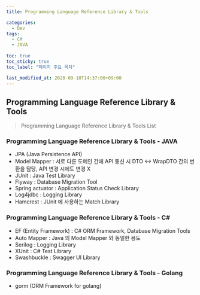 ```yaml
---
title: Programming Language Reference Library & Tools

categories:
  - Dev
tags:
  - C#
  - JAVA
  
toc: true
toc_sticky: true
toc_label: "페이지 주요 목차"

last_modified_at: 2020-09-10T14:37:00+09:00
---
```


## Programming Language Reference Library & Tools ##

> Programming Language Reference Library & Tools List

### Programming Language Reference Library & Tools - JAVA ###

- JPA (Java Persistence API)
- Model Mapper : 서로 다른 도메인 간에 API 통신 시 DTO <-> WrapDTO 간의 변환을 담당, API 변경 시에도 변경 X
- JUnit : Java Test Library
- Flyway : Database Migration Tool
- Spring actuator : Application Status Check Library
- Log4jdbc : Logging Library
- Hamcrest : JUnit 에 사용하는 Match Library

### Programming Language Reference Library & Tools - C# ###

- EF (Entity Framework) : C# ORM Framework, Database Migration Tools
- Auto Mapper : Java 의 Model Mapper 와 동일한 용도
- Serilog : Logging Library
- XUnit : C# Test Library
- Swashbuckle : Swagger UI Library

### Programming Language Reference Library & Tools - Golang ###

- gorm (ORM Framework for golang)
